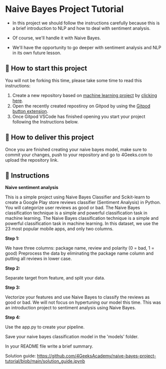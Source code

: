 <!-- hide -->
# Naive Bayes Project Tutorial
<!-- endhide -->

- In this project we should follow the instructions carefully because this is a brief introduction to NLP and how to deal with sentiment analysis. 

- Of course, we'll handle it with Naive Bayes. 

- We'll have the opportunity to go deeper with sentiment analysis and NLP in its own future lesson.


## 🌱  How to start this project

You will not be forking this time, please take some time to read this instructions:

1. Create a new repository based on [machine learning project](https://github.com/4GeeksAcademy/machine-learning-python-template/generate) by [clicking here](https://github.com/4GeeksAcademy/machine-learning-python-template).
2. Open the recently created repostiroy on Gitpod by using the [Gitpod button extension](https://www.gitpod.io/docs/browser-extension/).
3. Once Gitpod VSCode has finished opening you start your project following the Instructions below.

## 🚛 How to deliver this project

Once you are finished creating your naive bayes model, make sure to commit your changes, push to your repository and go to 4Geeks.com to upload the repository link.


## 📝 Instructions

**Naive sentiment analysis**

This is a simple project using Naive Bayes Classifier and Scikit-learn to create a Google Play store reviews classifier (Sentiment Analysis) in Python. You will categorize user reviews as good or bad. The Naive Bayes classification technique is a simple and powerful classification task in machine learning. The Naive Bayes classification technique is a simple and powerful classification task in machine learning. In this dataset, we use the 23 most popular mobile apps, and only two columns.

**Step 1:**

We have three columns: package name, review and polarity (0 = bad, 1 = good)
Preprocess the data by eliminating the package name column and putting all reviews in lower case.

**Step 2:**

 Separate target from feature, and split your data.

**Step 3:**

Vectorize your features and use Naive Bayes to classify the reviews as good or bad.
We will not focus on hypertuning our model this time. This was an introduction project to sentiment analysis using Naive Bayes.

**Step 4:**

Use the app.py to create your pipeline. 

Save your naive bayes classification model in the 'models' folder.

In your README file write a brief summary.

Solution guide: https://github.com/4GeeksAcademy/naive-bayes-project-tutorial/blob/main/solution_guide.ipynb
